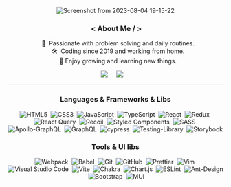 <div align="center">
 
![Screenshot from 2023-08-04 19-15-22](https://github.com/erfan-goodarzi/erfan-goodarzi/assets/63591256/f8f549c4-cfc6-4eef-8b2a-21da32ddf42b)

### &nbsp;< About Me / >

&nbsp;&nbsp;&nbsp;:rocket: &nbsp;Passionate with problem solving and daily
routines.\
&nbsp;&nbsp;&nbsp;:hammer_and_wrench: &nbsp;Coding since 2019 and working from home.\
&nbsp;&nbsp;&nbsp;:crossed_fingers: Enjoy growing and learning new things.

 <p align="center">
  <a href="mailto:devgoodarzi@protonmail.com"><img src="https://img.shields.io/badge/gmail-%23D14836.svg?&style=for-the-badge&logo=gmail&logoColor=white" /></a>&nbsp;&nbsp;&nbsp;&nbsp;
  <a href="https://www.linkedin.com/in/erfan-goodarzi/"><img src="https://img.shields.io/badge/linkedin-%230077B5.svg?&style=for-the-badge&logo=linkedin&logoColor=white" /></a>&nbsp;&nbsp;&nbsp;&nbsp;
</p>
<hr>

### Languages & Frameworks & Libs

![HTML5](https://img.shields.io/badge/html5-%23E34F26.svg?style=for-the-badge&logo=html5&logoColor=000&color=F8DC3F)&nbsp;
![CSS3](https://img.shields.io/badge/css3-%231572B6.svg?style=for-the-badge&logo=css3&logoColor=000&color=F8DC3F)&nbsp;
![JavaScript](https://img.shields.io/badge/javascript-%23323330.svg?style=for-the-badge&logo=javascript&logoColor=000&color=F8DC3F)&nbsp;
![TypeScript](https://img.shields.io/badge/typescript-%23007ACC.svg?style=for-the-badge&logo=typescript&logoColor=000&color=F8DC3F)&nbsp;
![React](https://img.shields.io/badge/react-%2320232a.svg?style=for-the-badge&logo=react&logoColor=000&color=F8DC3F)&nbsp;
![Redux](https://img.shields.io/badge/redux-%23593d88.svg?style=for-the-badge&logo=redux&logoColor=000&color=F8DC3F)&nbsp;
![React Query](https://img.shields.io/badge/-React%20Query-FF4154?style=for-the-badge&logo=react%20query&logoColor=000&color=F8DC3F)&nbsp;
![Recoil](https://img.shields.io/badge/Recoil-E34F26.svg?&style=for-the-badge&logo=Recoil&logoColor=000&color=F8DC3F)&nbsp;
![Styled Components](https://img.shields.io/badge/styled--components-DB7093?style=for-the-badge&logo=styled-components&logoColor=000&color=F8DC3F)&nbsp;
![SASS](https://img.shields.io/badge/SASS-hotpink.svg?style=for-the-badge&logo=SASS&logoColor=000&color=F8DC3F)&nbsp;
![Apollo-GraphQL](https://img.shields.io/badge/-ApolloGraphQL-311C87?style=for-the-badge&logo=apollo-graphql&logoColor=000&color=F8DC3F)&nbsp;
![GraphQL](https://img.shields.io/badge/-GraphQL-E10098?style=for-the-badge&logo=graphql&logoColor=000&color=F8DC3F)&nbsp;
![cypress](https://img.shields.io/badge/-cypress-%23E5E5E5?style=for-the-badge&logo=cypress&logoColor=000&color=F8DC3F)&nbsp;
![Testing-Library](https://img.shields.io/badge/-TestingLibrary-%23E33332?style=for-the-badge&logo=testing-library&logoColor=000&color=F8DC3F)&nbsp;
![Storybook](https://img.shields.io/badge/-Storybook-FF4785?style=for-the-badge&logo=storybook&logoColor=000&color=F8DC3F)

### Tools & UI libs
![Webpack](https://img.shields.io/badge/webpack-%238DD6F9.svg?style=for-the-badge&logo=webpack&logoColor=000&color=F8DC3F)&nbsp;
![Babel](https://img.shields.io/badge/Babel-F9DC3e?style=for-the-badge&logo=babel&logoColor=000&color=F8DC3F)&nbsp;
![Git](https://img.shields.io/badge/git-%23F05033.svg?style=for-the-badge&logo=git&logoColor=000&color=F8DC3F)&nbsp;
![GitHub](https://img.shields.io/badge/github-%23121011.svg?style=for-the-badge&logo=github&logoColor=000&color=F8DC3F)&nbsp;
![Prettier](https://img.shields.io/badge/Prettier-E34F26.svg?&style=for-the-badge&logo=prettier&logoColor=000&color=F8DC3F)&nbsp;
![Vim](https://img.shields.io/badge/VIM-%2311AB00.svg?style=for-the-badge&logo=vim&logoColor=000&color=F8DC3F)&nbsp;
![Visual Studio Code](https://img.shields.io/badge/Visual%20Studio%20Code-0078d7.svg?style=for-the-badge&logo=visual-studio-code&logoColor=000&color=F8DC3F)&nbsp;
![Vite](https://img.shields.io/badge/vite-%23646CFF.svg?style=for-the-badge&logo=vite&logoColor=000&color=F8DC3F)&nbsp;
![Chakra](https://img.shields.io/badge/chakra-%234ED1C5.svg?style=for-the-badge&logo=chakraui&logoColor=000&color=F8DC3F)&nbsp;
![Chart.js](https://img.shields.io/badge/chart.js-F5788D.svg?style=for-the-badge&logo=chart.js&logoColor=000&color=F8DC3F)&nbsp;
![ESLint](https://img.shields.io/badge/ESLint-4B3263?style=for-the-badge&logo=eslint&logoColor=000&color=F8DC3F)&nbsp;
![Ant-Design](https://img.shields.io/badge/-AntDesign-%230170FE?style=for-the-badge&logo=ant-design&logoColor=000&color=F8DC3F)&nbsp;
![Bootstrap](https://img.shields.io/badge/bootstrap-%238511FA.svg?style=for-the-badge&logo=bootstrap&logoColor=000&color=F8DC3F)&nbsp;
![MUI](https://img.shields.io/badge/MUI-%230081CB.svg?style=for-the-badge&logo=mui&logoColor=000&color=F8DC3F)&nbsp;
</div>
